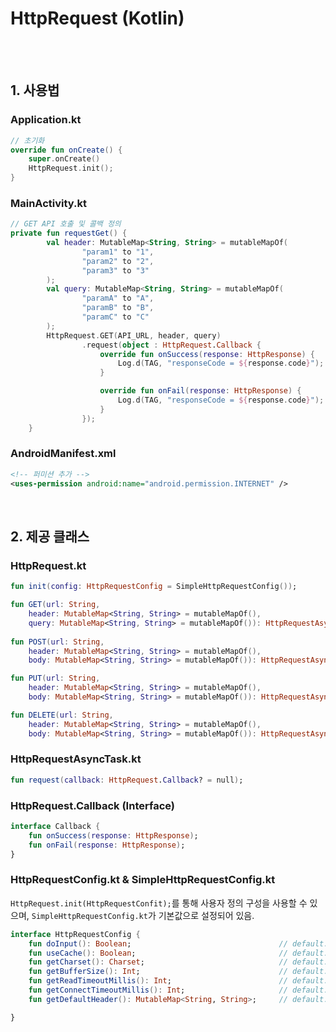 # HttpRequest (Kotlin)

</br>
</br>

## 1. 사용법

### Application.kt
```kotlin
// 초기화
override fun onCreate() {
    super.onCreate()
    HttpRequest.init();
}
```

### MainActivity.kt
```kotlin
// GET API 호출 및 콜백 정의
private fun requestGet() {
        val header: MutableMap<String, String> = mutableMapOf(
                "param1" to "1",
                "param2" to "2",
                "param3" to "3"
        );
        val query: MutableMap<String, String> = mutableMapOf(
                "paramA" to "A",
                "paramB" to "B",
                "paramC" to "C"
        );
        HttpRequest.GET(API_URL, header, query)
                .request(object : HttpRequest.Callback {
                    override fun onSuccess(response: HttpResponse) {
                        Log.d(TAG, "responseCode = ${response.code}");
                    }

                    override fun onFail(response: HttpResponse) {
                        Log.d(TAG, "responseCode = ${response.code}");
                    }
                });
    }
```

### AndroidManifest.xml
```xml
<!-- 퍼미션 추가 -->
<uses-permission android:name="android.permission.INTERNET" />
```

</br>

## 2. 제공 클래스

### HttpRequest.kt
```kotlin
fun init(config: HttpRequestConfig = SimpleHttpRequestConfig());

fun GET(url: String,
    header: MutableMap<String, String> = mutableMapOf(),
    query: MutableMap<String, String> = mutableMapOf()): HttpRequestAsyncTask;
    
fun POST(url: String,
    header: MutableMap<String, String> = mutableMapOf(),
    body: MutableMap<String, String> = mutableMapOf()): HttpRequestAsyncTask;

fun PUT(url: String,
    header: MutableMap<String, String> = mutableMapOf(),
    body: MutableMap<String, String> = mutableMapOf()): HttpRequestAsyncTask;

fun DELETE(url: String,
    header: MutableMap<String, String> = mutableMapOf(),
    body: MutableMap<String, String> = mutableMapOf()): HttpRequestAsyncTask;
```

### HttpRequestAsyncTask.kt
```kotlin
fun request(callback: HttpRequest.Callback? = null);
```

### HttpRequest.Callback (Interface)
```kotlin
interface Callback {
    fun onSuccess(response: HttpResponse);
    fun onFail(response: HttpResponse);
}
```

### HttpRequestConfig.kt & SimpleHttpRequestConfig.kt
`HttpRequest.init(HttpRequestConfit);`를 통해 사용자 정의 구성을 사용할 수 있으며, `SimpleHttpRequestConfig.kt`가 기본값으로 설정되어 있음.
```kotlin
interface HttpRequestConfig {
    fun doInput(): Boolean;                                 // default: true
    fun useCache(): Boolean;                                // default: true
    fun getCharset(): Charset;                              // default: UTF-8
    fun getBufferSize(): Int;                               // default: 1024
    fun getReadTimeoutMillis(): Int;                        // default: 10_000
    fun getConnectTimeoutMillis(): Int;                     // default: 10_000
    fun getDefaultHeader(): MutableMap<String, String>;     // default: empty (not null)

}
```
